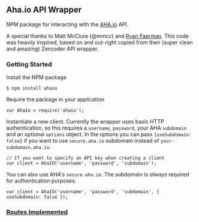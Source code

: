 Aha.io API Wrapper
----

NPM package for interacting with the [AHA.io](https://aha.io) API.

A special thanks to Matt McClure (@mmcc) and [Ryan Faerman](@ryanfaerman). This code was heavily inspired, based on and out-right copied from their (super clean and amazing) Zencoder API wrapper.

### Getting Started

Install the NPM package

    $ npm install ahaio

Require the package in your application

    var AhaIo = require('ahaio');

Instantiate a new client. Currently the wrapper uses basic HTTP authentication, so this requires a `username`, `password`, your AHA `subdomain` and an optional `options` object. In the options you can pass `{useSubdomain: false}` if you want to use `secure.aha.io` subdomain instead of `your-subdomain.aha.io`.

    // If you want to specify an API key when creating a client
    var client = AhaIO('username', 'password', 'subdomain');

You can also use AHA's `secure.aha.io`. The subdomain is *always* required for authentication purposes.

    var client = AhaIO('username', 'password', 'subdomain', { useSubdomain: false });

### [Routes Implemented](./implemented-routes.md)